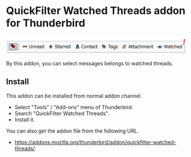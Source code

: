 ﻿# QuickFilter Watched Threads addon for Thunderbird

![screenshot](./docs/images/screenshot.png)

By this addon, you can select messages belongs to watched threads.

## Install

This addon can be installed from normal addon channel.

* Select "Tools" / "Add-ons" menu of Thunderbird.
* Search "QuickFilter Watched Threads".
* Install it.

You can also get the addon file from the following URL.
* https://addons.mozilla.org/thunderbird/addon/quickfilter-watched-threads/
